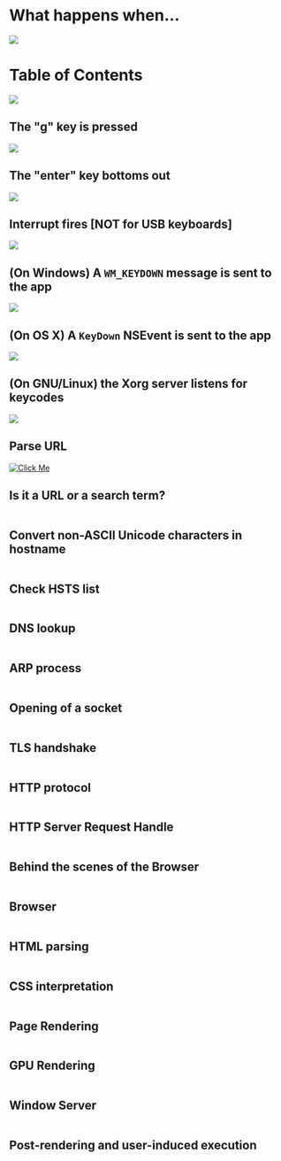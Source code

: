 What happens when...
====================

![](http://previews.123rf.com/images/sima/sima1102/sima110200011/8808150-Portrait-of-laughing-senior-woman-working-at-computer-Stock-Photo.jpg)

Table of Contents
====================

![](http://www.babaimage.com/images/27-clay-pot-crafts-table-of-contents.jpg)

The "g" key is pressed
----------------------
![](https://thumbs.dreamstime.com/x/success-keyboard-4213584.jpg)

The "enter" key bottoms out
---------------------------

![](https://thumb7.shutterstock.com/display_pic_with_logo/730471/730471,1311701198,21/stock-vector-illustration-of-business-man-on-bar-graph-key-entering-keyhole-in-earth-81684181.jpg)

Interrupt fires [NOT for USB keyboards]
---------------------------------------

![](http://c8.alamy.com/comp/B2XW8G/tahiti-papeete-firemen-B2XW8G.jpg)

(On Windows) A ``WM_KEYDOWN`` message is sent to the app
--------------------------------------------------------
![](http://previews.123rf.com/images/ajlber/ajlber1202/ajlber120200071/12658306-Ladders-to-the-open-windows-and-key-to-open-the-sky-Conceptual-illustration-Stock-Illustration.jpg)

(On OS X) A ``KeyDown`` NSEvent is sent to the app
--------------------------------------------------

![](https://thumbs.dreamstime.com/z/d-apple-gold-key-render-character-40986549.jpg)

(On GNU/Linux) the Xorg server listens for keycodes
---------------------------------------------------

![](https://upload.wikimedia.org/wikipedia/commons/thumb/3/3a/Linux_kernel_ubiquity.svg/500px-Linux_kernel_ubiquity.svg.png)

Parse URL
---------

[![Click Me](https://v.cdn.vine.co/r/videos/6A0C54AED81274089362681901056_4f1aabed5a1.2.1.18424652290080027886.mp4.jpg)](https://vine.co/v/eLnKWtjTJup)


Is it a URL or a search term?
-----------------------------

![]()

Convert non-ASCII Unicode characters in hostname
------------------------------------------------

![]()

Check HSTS list
---------------
![]()

DNS lookup
----------

![]()

ARP process
-----------

![]()

Opening of a socket
-------------------

![]()

TLS handshake
-------------

![]()

HTTP protocol
-------------

![]()

HTTP Server Request Handle
--------------------------
![]()

Behind the scenes of the Browser
----------------------------------

![]()

Browser
-------

![]()

HTML parsing
------------

![]()

CSS interpretation
------------------

![]()

Page Rendering
--------------

![]()

GPU Rendering
-------------

![]()

Window Server
-------------
![]()

Post-rendering and user-induced execution
-----------------------------------------
![]()

